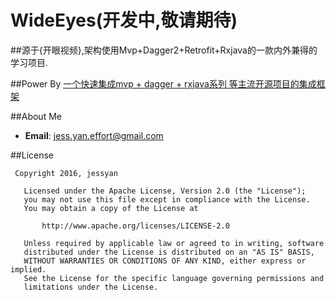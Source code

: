 # WideEyes(开发中,敬请期待)
##源于{开眼视频},架构使用Mvp+Dagger2+Retrofit+Rxjava的一款内外兼得的学习项目. 

##Power By 
[一个快速集成mvp + dagger + rxjava系列 等主流开源项目的集成框架](https://github.com/JessYanCoding/MVPArms)


##About Me 
* **Email**: jess.yan.effort@gmail.com

##License
```
 Copyright 2016, jessyan 

   Licensed under the Apache License, Version 2.0 (the "License");
   you may not use this file except in compliance with the License.
   You may obtain a copy of the License at

       http://www.apache.org/licenses/LICENSE-2.0 

   Unless required by applicable law or agreed to in writing, software
   distributed under the License is distributed on an "AS IS" BASIS,
   WITHOUT WARRANTIES OR CONDITIONS OF ANY KIND, either express or implied.
   See the License for the specific language governing permissions and
   limitations under the License.
```
